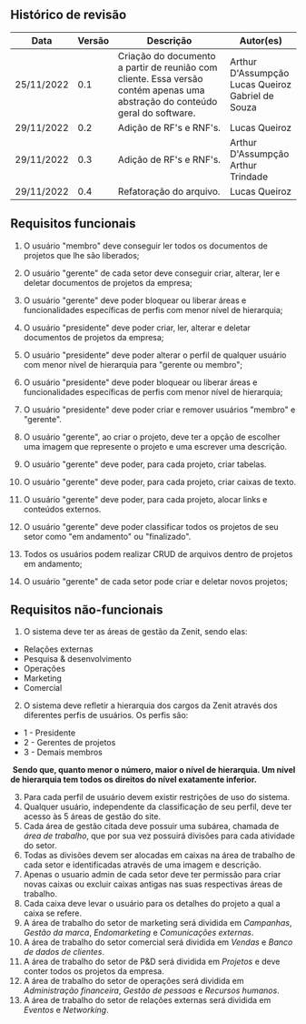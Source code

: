 ## Histórico de revisão

| Data       | Versão | Descrição                                                    | Autor(es)                                               |
| ---------- | ------ | ------------------------------------------------------------ | ------------------------------------------------------- |
| 25/11/2022 | 0.1    | Criação do documento a partir de reunião com cliente. Essa versão contém apenas uma abstração do conteúdo geral do software. | Arthur D'Assumpção<br>Lucas Queiroz<br>Gabriel de Souza |
| 29/11/2022 | 0.2    | Adição de RF's e RNF's.                               | Lucas Queiroz                                           |
| 29/11/2022 | 0.3    | Adição de RF's e RNF's.                          | Arthur D'Assumpção<br>Arthur Trindade                   |
| 29/11/2022 | 0.4    | Refatoração do arquivo.                                      | Lucas Queiroz                                           |

## Requisitos funcionais 

1. O usuário "membro" deve conseguir ler todos os documentos de projetos que lhe são liberados; 

2. O usuário "gerente" de cada setor deve conseguir criar, alterar, ler e deletar documentos de projetos da empresa;
3. O usuário "gerente" deve poder bloquear ou liberar áreas e funcionalidades específicas de perfis com menor nível de hierarquia;
4. O usuário "presidente" deve poder criar, ler, alterar e deletar documentos de projetos da empresa;
5. O usuário "presidente" deve poder alterar o perfil de qualquer usuário com menor nível de hierarquia para "gerente ou membro";
6. O usuário "presidente" deve poder bloquear ou liberar áreas e funcionalidades específicas de perfis com menor nível de hierarquia;
7. O usuário "presidente" deve poder criar e remover usuários "membro" e "gerente".

8. O usuário "gerente", ao criar o projeto, deve ter a opção de escolher uma imagem que represente o projeto e uma escrever uma descrição.

9. O usuário "gerente" deve poder, para cada projeto, criar tabelas.

10. O usuário "gerente" deve poder, para cada projeto, criar caixas de texto.

11. O usuário "gerente" deve poder, para cada projeto, alocar links e conteúdos externos.

12. O usuário "gerente" deve poder classificar todos os projetos de seu setor como "em andamento" ou "finalizado".

13. Todos os usuários podem realizar CRUD de arquivos dentro de projetos em andamento;

14. O usuário "gerente" de cada setor pode criar e deletar novos projetos;

## Requisitos não-funcionais

1. O sistema deve ter as áreas de gestão da Zenit, sendo elas:
  <ul>
    <li>Relações externas</li>
    <li>Pesquisa & desenvolvimento</li>
    <li>Operações</li>
    <li>Marketing</li>
    <li>Comercial</li>
  </ul> 

2. O sistema deve refletir a hierarquia dos cargos da Zenit através dos diferentes perfis de usuários. Os perfis são:
  <ul>
    <li> 1 - Presidente</li>
    <li> 2 - Gerentes de projetos</li>
    <li> 3 - Demais membros</li>
  </ul>

​	**Sendo que, quanto menor o número, maior o nível de hierarquia. Um nível de hierarquia tem todos os direitos do nível exatamente inferior.**


3. Para cada perfil de usuário devem existir restrições de uso do sistema.
4. Qualquer usuário, independente da classificação de seu perfil, deve ter acesso às 5 áreas de gestão do site.
5. Cada área de gestão citada deve possuir uma subárea, chamada de *área de trabalho*, que por sua vez possuirá divisões para cada atividade do setor.
6. Todas as divisões devem ser alocadas em caixas na área de trabalho de cada setor e identificadas através de uma imagem e descrição.
7. Apenas o usuario admin de cada setor deve ter permissão para criar novas caixas ou excluir caixas antigas nas suas respectivas áreas de trabalho.
8. Cada caixa deve levar o usuário para os detalhes do projeto a qual a caixa se refere.
9. A área de trabalho do setor de marketing será dividida em *Campanhas*, *Gestão da marca*, *Endomarketing* e *Comunicações externas*.
10. A área de trabalho do setor comercial será dividida em *Vendas* e *Banco de dados de clientes*.
11. A área de trabalho do setor de P&D será dividida em *Projetos* e deve conter todos os projetos da empresa.
12. A área de trabalho do setor de operações será dividida em *Administração financeira*, *Gestão de pessoas* e *Recursos humanos*.
13. A área de trabalho do setor de relações externas será dividida em *Eventos* e *Networking*.
